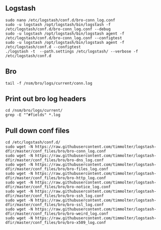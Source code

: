 ## Logstash

	sudo nano /etc/logstash/conf.d/bro-conn_log.conf
	sudo -u logstash /opt/logstash/bin/logstash -f /etc/logstash/conf.d/bro-conn_log.conf --debug
	sudo -u logstash /opt/logstash/bin/logstash agent -f /etc/logstash/conf.d/bro-conn_log.conf --configtest
	sudo -u logstash /opt/logstash/bin/logstash agent -f /etc/logstash/conf.d --configtest
	./logstash -t  --path.settings /etc/logstash/ --verbose -f /etc/logstash/conf.d

## Bro

	tail -f /nsm/bro/logs/current/conn.log

## Print out bro log headers

	cd /nsm/bro/logs/current/
	grep -E "^#fields" *.log

## Pull down conf files

	cd /etc/logstash/conf.d/
	sudo wget -N https://raw.githubusercontent.com/timmolter/logstash-dfir/master/conf_files/bro/bro-conn_log.conf
	sudo wget -N https://raw.githubusercontent.com/timmolter/logstash-dfir/master/conf_files/bro/bro-dns_log.conf
	sudo wget -N https://raw.githubusercontent.com/timmolter/logstash-dfir/master/conf_files/bro/bro-files_log.conf
	sudo wget -N https://raw.githubusercontent.com/timmolter/logstash-dfir/master/conf_files/bro/bro-http_log.conf
	sudo wget -N https://raw.githubusercontent.com/timmolter/logstash-dfir/master/conf_files/bro/bro-notice_log.conf
	sudo wget -N https://raw.githubusercontent.com/timmolter/logstash-dfir/master/conf_files/bro/bro-ssh_log.conf
	sudo wget -N https://raw.githubusercontent.com/timmolter/logstash-dfir/master/conf_files/bro/bro-ssl_log.conf
	sudo wget -N https://raw.githubusercontent.com/timmolter/logstash-dfir/master/conf_files/bro/bro-weird_log.conf
	sudo wget -N https://raw.githubusercontent.com/timmolter/logstash-dfir/master/conf_files/bro/bro-x509_log.conf
